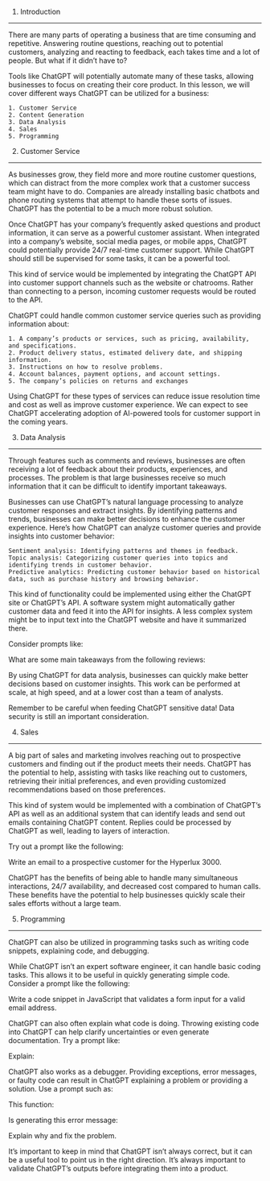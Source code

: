1. Introduction

---

There are many parts of operating a business that are time consuming and repetitive. Answering routine questions, reaching out to potential customers, analyzing and reacting to feedback, each takes time and a lot of people. But what if it didn’t have to?

Tools like ChatGPT will potentially automate many of these tasks, allowing businesses to focus on creating their core product. In this lesson, we will cover different ways ChatGPT can be utilized for a business:

    1. Customer Service
    2. Content Generation
    3. Data Analysis
    4. Sales
    5. Programming

2. Customer Service

---

As businesses grow, they field more and more routine customer questions, which can distract from the more complex work that a customer success team might have to do. Companies are already installing basic chatbots and phone routing systems that attempt to handle these sorts of issues. ChatGPT has the potential to be a much more robust solution.

Once ChatGPT has your company’s frequently asked questions and product information, it can serve as a powerful customer assistant. When integrated into a company’s website, social media pages, or mobile apps, ChatGPT could potentially provide 24/7 real-time customer support. While ChatGPT should still be supervised for some tasks, it can be a powerful tool.

This kind of service would be implemented by integrating the ChatGPT API into customer support channels such as the website or chatrooms. Rather than connecting to a person, incoming customer requests would be routed to the API.

ChatGPT could handle common customer service queries such as providing information about:

    1. A company’s products or services, such as pricing, availability, and specifications.
    2. Product delivery status, estimated delivery date, and shipping information.
    3. Instructions on how to resolve problems.
    4. Account balances, payment options, and account settings.
    5. The company’s policies on returns and exchanges

Using ChatGPT for these types of services can reduce issue resolution time and cost as well as improve customer experience. We can expect to see ChatGPT accelerating adoption of AI-powered tools for customer support in the coming years.

3. Data Analysis

---

Through features such as comments and reviews, businesses are often receiving a lot of feedback about their products, experiences, and processes. The problem is that large businesses receive so much information that it can be difficult to identify important takeaways.

Businesses can use ChatGPT’s natural language processing to analyze customer responses and extract insights. By identifying patterns and trends, businesses can make better decisions to enhance the customer experience. Here’s how ChatGPT can analyze customer queries and provide insights into customer behavior:

    Sentiment analysis: Identifying patterns and themes in feedback.
    Topic analysis: Categorizing customer queries into topics and identifying trends in customer behavior.
    Predictive analytics: Predicting customer behavior based on historical data, such as purchase history and browsing behavior.

This kind of functionality could be implemented using either the ChatGPT site or ChatGPT’s API. A software system might automatically gather customer data and feed it into the API for insights. A less complex system might be to input text into the ChatGPT website and have it summarized there.

Consider prompts like:

What are some main takeaways from the following reviews:

<Insert Reviews Here>

By using ChatGPT for data analysis, businesses can quickly make better decisions based on customer insights. This work can be performed at scale, at high speed, and at a lower cost than a team of analysts.

Remember to be careful when feeding ChatGPT sensitive data! Data security is still an important consideration.

4. Sales

---

A big part of sales and marketing involves reaching out to prospective customers and finding out if the product meets their needs. ChatGPT has the potential to help, assisting with tasks like reaching out to customers, retrieving their initial preferences, and even providing customized recommendations based on those preferences.

This kind of system would be implemented with a combination of ChatGPT’s API as well as an additional system that can identify leads and send out emails containing ChatGPT content. Replies could be processed by ChatGPT as well, leading to layers of interaction.

Try out a prompt like the following:

Write an email to a prospective customer for the Hyperlux 3000.

ChatGPT has the benefits of being able to handle many simultaneous interactions, 24/7 availability, and decreased cost compared to human calls. These benefits have the potential to help businesses quickly scale their sales efforts without a large team.

5. Programming

---

ChatGPT can also be utilized in programming tasks such as writing code snippets, explaining code, and debugging.

While ChatGPT isn’t an expert software engineer, it can handle basic coding tasks. This allows it to be useful in quickly generating simple code. Consider a prompt like the following:

Write a code snippet in JavaScript that validates a form input for a valid email address.

ChatGPT can also often explain what code is doing. Throwing existing code into ChatGPT can help clarify uncertainties or even generate documentation. Try a prompt like:

Explain:

<Insert Code Here>

ChatGPT also works as a debugger. Providing exceptions, error messages, or faulty code can result in ChatGPT explaining a problem or providing a solution. Use a prompt such as:

This function:

<Insert Code Here>
 
Is generating this error message:
 
<Insert error message>
 
Explain why and fix the problem.

It’s important to keep in mind that ChatGPT isn’t always correct, but it can be a useful tool to point us in the right direction. It’s always important to validate ChatGPT’s outputs before integrating them into a product.
